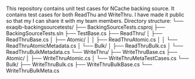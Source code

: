 This repository contains unit test cases for NCache backing source. 
It contains test cases for both ReadThu and WriteThru.
I have made it public so that my I can share it with my team members. 
Directory structure:
└── exaqib-backingsourcetests/
    ├── BackingSourceTests.csproj
    ├── BackingSourceTests.sln
    ├── TestBase.cs
    ├── ReadThru/
    │   ├── ReadThruBase.cs
    │   ├── Atomic/
    │   │   ├── ReadThruAtomic.cs
    │   │   └── ReadThruAtomicMetadata.cs
    │   └── Bulk/
    │       ├── ReadThruBulk.cs
    │       └── ReadThruBulkMetadata.cs
    └── WriteThru/
        ├── WriteThruBase.cs
        ├── Atomic/
        │   ├── WriteThruAtomic.cs
        │   └── WriteThruMetaTestCases.cs
        └── Bulk/
            ├── WriteThruBulk.cs
            ├── WriteThruBulkBase.cs
            └── WriteThruBulkMeta.cs
